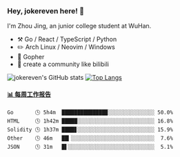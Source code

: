 ### Hey, jokereven here! 👋

I'm Zhou Jing, an junior college student at WuHan.

-   :hammer_and_pick: Go / React / TypeScript / Python
-   :pencil2: Arch Linux / Neovim / Windows
-   :seedling: Gopher
-   :thought_balloon: create a community like bilibili

![jokereven's GitHub stats](https://github-readme-stats.vercel.app/api?username=jokereven&show_icons=true)
[![Top Langs](https://github-readme-stats.vercel.app/api/top-langs/?username=jokereven&layout=compact)](https://github.com/anuraghazra/github-readme-stats)

<!-- waka-box start -->
#### <a href="https://gist.github.com/9f8118785e2d128d746db5f61b0e0a2a" target="_blank">📊 每周工作报告</a>
```text
Go       🕓 5h4m  ██████████████▉░░░░░░░░░░░░░░░ 50.0%
HTML     🕓 1h42m █████░░░░░░░░░░░░░░░░░░░░░░░░░ 16.8%
Solidity 🕓 1h37m ████▊░░░░░░░░░░░░░░░░░░░░░░░░░ 15.9%
Other    🕓 46m   ██▎░░░░░░░░░░░░░░░░░░░░░░░░░░░  7.6%
JSON     🕓 31m   █▌░░░░░░░░░░░░░░░░░░░░░░░░░░░░  5.1%
```
<!-- Powered by https://github.com/journey-ad/waka-box-go . -->
<!-- waka-box end -->

